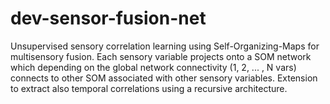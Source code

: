 # dev-sensor-fusion-net
Unsupervised sensory correlation learning using Self-Organizing-Maps for multisensory fusion. Each sensory variable projects onto a SOM network which depending on the global network connectivity (1, 2, ... , N vars) connects to other SOM associated with other sensory variables. Extension to extract also temporal correlations using a recursive architecture.
